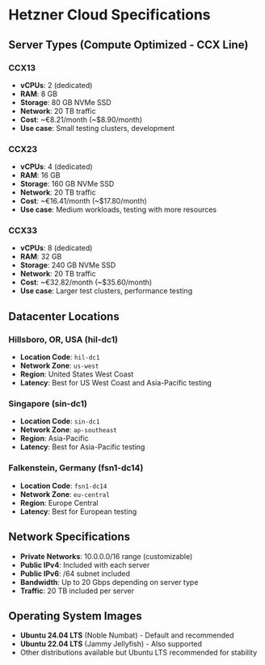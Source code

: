# Hetzner Cloud Specifications

## Server Types (Compute Optimized - CCX Line)

### CCX13
- **vCPUs**: 2 (dedicated)
- **RAM**: 8 GB
- **Storage**: 80 GB NVMe SSD
- **Network**: 20 TB traffic
- **Cost**: ~€8.21/month (~$8.90/month)
- **Use case**: Small testing clusters, development

### CCX23
- **vCPUs**: 4 (dedicated)
- **RAM**: 16 GB
- **Storage**: 160 GB NVMe SSD
- **Network**: 20 TB traffic
- **Cost**: ~€16.41/month (~$17.80/month)
- **Use case**: Medium workloads, testing with more resources

### CCX33
- **vCPUs**: 8 (dedicated)
- **RAM**: 32 GB
- **Storage**: 240 GB NVMe SSD
- **Network**: 20 TB traffic
- **Cost**: ~€32.82/month (~$35.60/month)
- **Use case**: Larger test clusters, performance testing

## Datacenter Locations

### Hillsboro, OR, USA (hil-dc1)
- **Location Code**: `hil-dc1`
- **Network Zone**: `us-west`
- **Region**: United States West Coast
- **Latency**: Best for US West Coast and Asia-Pacific testing

### Singapore (sin-dc1)
- **Location Code**: `sin-dc1`
- **Network Zone**: `ap-southeast`
- **Region**: Asia-Pacific
- **Latency**: Best for Asia-Pacific testing

### Falkenstein, Germany (fsn1-dc14)
- **Location Code**: `fsn1-dc14`
- **Network Zone**: `eu-central`
- **Region**: Europe Central
- **Latency**: Best for European testing

## Network Specifications

- **Private Networks**: 10.0.0.0/16 range (customizable)
- **Public IPv4**: Included with each server
- **Public IPv6**: /64 subnet included
- **Bandwidth**: Up to 20 Gbps depending on server type
- **Traffic**: 20 TB included per server

## Operating System Images

- **Ubuntu 24.04 LTS** (Noble Numbat) - Default and recommended
- **Ubuntu 22.04 LTS** (Jammy Jellyfish) - Also supported
- Other distributions available but Ubuntu LTS recommended for stability
